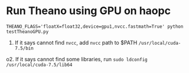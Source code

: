 # Run Theano using GPU on haopc
`THEANO_FLAGS='floatX=float32,device=gpu1,nvcc.fastmath=True' python testTheanoGPU.py`

1. If it says cannot find `nvcc`, add `nvcc` path to $PATH
`/usr/local/cuda-7.5/bin`

o2. If it says cannot find some libraries, run
`sudo ldconfig /usr/local/cuda-7.5/lib64`

